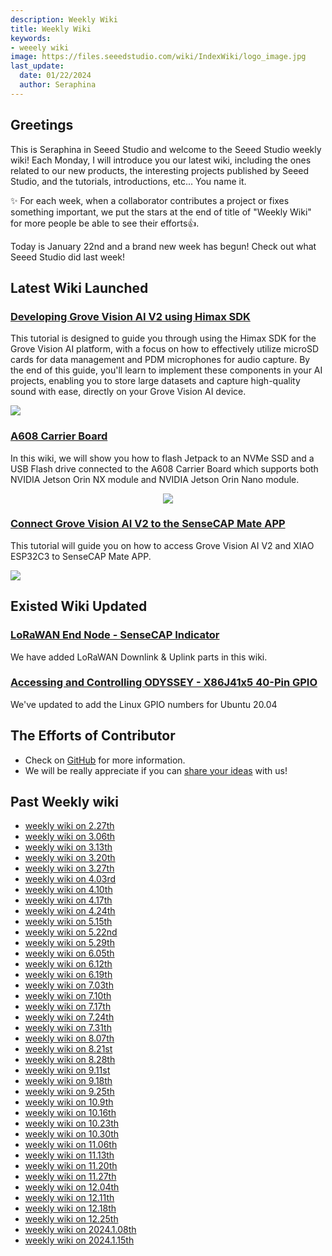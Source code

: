 ```yaml
---
description: Weekly Wiki
title: Weekly Wiki 
keywords:
- weeely wiki
image: https://files.seeedstudio.com/wiki/IndexWiki/logo_image.jpg
last_update:
  date: 01/22/2024
  author: Seraphina
---
```


## Greetings

This is Seraphina in Seeed Studio and welcome to the Seeed Studio weekly wiki! Each Monday, I will introduce you our latest wiki, including the ones related to our new products, the interesting projects published by Seeed Studio, and the tutorials, introductions, etc... You name it.

✨ For each week, when a collaborator contributes a project or fixes something important, we put the stars at the end of title of "Weekly Wiki" for more people be able to see their efforts👍.

Today is January 22nd and a brand new week has begun! Check out what Seeed Studio did last week!

## Latest Wiki Launched

### [Developing Grove Vision AI V2 using Himax SDK](https://wiki.seeedstudio.com/grove_vision_ai_v2_himax_sdk)

This tutorial is designed to guide you through using the Himax SDK for the Grove Vision AI platform, with a focus on how to effectively utilize microSD cards for data management and PDM microphones for audio capture. By the end of this guide, you'll learn to implement these components in your AI projects, enabling you to store large datasets and capture high-quality sound with ease, directly on your Grove Vision AI device.

<div style={{textAlign:'center'}}><img src="https://files.seeedstudio.com/wiki/visionai-v2-ha/43.jpg" style={{width:500, height:'auto'}}/></div>



### [A608 Carrier Board](https://wiki.seeedstudio.com/reComputer_A608_Flash_System)

In this wiki, we will show you how to flash Jetpack to an NVMe SSD and a USB Flash drive connected to the A608 Carrier Board which supports both NVIDIA Jetson Orin NX module and NVIDIA Jetson Orin Nano module.

<div align="center"><img width={800} src="https://files.seeedstudio.com/wiki/reComputer-Jetson/A608/A608CB.jpg" /></div>


<!-- ### [Get Started with L76K GNSS Module for SeeedStudio XIAO](https://wiki.seeedstudio.com/get_start_l76k_gnss/)

L76K GNSS Module for SeeedStudio XIAO is a Multi-GNSS (Global Navigation Satellite System) module compatible with all XIAO development boards, supports GPS, BeiDou (BDS), GLONASS and QZSS systems, allows multi-system combined or single-system independent positioning. It also supports AGNSS function, built-in low-noise amplifier and sound surface filter, and provides a good positioning experience of fast, accurate, high-performance.

The module comes with a high-performance active GNSS antenna intended to cover GPS L1 C/A, BeiDou B1 and GLONASS L1 bands. The design also has a tiny bright green LED for indicating the 1PPS output on fix.

<div style={{textAlign:'center'}}><img src="https://files.seeedstudio.com/wiki/Seeeduino-XIAO-Expansion-Board/GPS_Module/L76K/1-L76K-GNSS-Module-for-Seeed-Studio-XIAO-45font.jpg" style={{width:600, height:'auto'}}/></div> -->

### [Connect Grove Vision AI V2 to the SenseCAP Mate APP](https://wiki.seeedstudio.com/connect_vision_ai_v2_to_sensecap_mate/)

This tutorial will guide you on how to access Grove Vision AI V2 and XIAO ESP32C3 to SenseCAP Mate APP.

<div style={{textAlign:'center'}}><img src="https://files.seeedstudio.com/wiki/grove-vision-ai-v2-mate/1.png" style={{width:1000, height:'auto'}}/></div>


<!-- ### [External Camera supported Overview](https://wiki.seeedstudio.com/Grove-vision-ai-v2-camera-supported/)

Grove Vision AI V2 features a standard CSI interface and is compatible with Raspberry Pi cameras. To explore the full potential of the Grove Vision AI V2 you may want a CSI camera separately, we recommend the [**OV5647-62 FOV Camera Module for Raspberry Pi**](https://www.seeedstudio.com/OV5647-69-1-FOV-Camera-module-for-Raspberry-Pi-3B-4B-p-5484.html).

<div style={{textAlign:'center'}}><img src="https://media-cdn.seeedstudio.com/media/catalog/product/cache/bb49d3ec4ee05b6f018e93f896b8a25d/1/1/114110127-ov5647-69.1-fov-camera-module-for-raspberry-pi-3b_4b-font.jpg" style={{width:300, height:'auto'}}/></div>

### [Local Voice Chatbot](https://wiki.seeedstudio.com/Local_Voice_Chatbot/)

As artificial intelligence technology rapidly evolves, voice interaction has become an increasingly important mode of human-computer interaction. Especially in fields like smart homes, personal assistants, and customer service support, the demand for voice chatbots is growing significantly. However, most existing voice chatbots rely on cloud computing services, which raises concerns about data privacy and network latency to some extent.

This project aims to address these issues by building a locally-operated voice chatbot. Utilizing [Nvidia Riva](https://docs.nvidia.com/deeplearning/riva/user-guide/docs/quick-start-guide.html) and [Meta Llama2](https://huggingface.co/meta-llama), we have developed a secure, private, and fast-responding voice interaction system.

<div align="center">
    <img width={800} 
     src="https://files.seeedstudio.com/wiki/reComputer/Application/Local_Voice_Chatbot/workflow.png" />
</div>

### [Grove Offline Voice Recognition sensor](https://wiki.seeedstudio.com/Grove-Offline-Voice-Recognition/)

Grove - Offline Voice recognition Module is apt for low power pure-offline voice recognition, based on VC-02 module. It has up to 150 pre-programmed commands that can be used to control your smart appliances. It features an identification time less than 100ms, in a compact form factor of 18mm * 17mm. The module can communicate through the UART peripheral and provide unique Hex Code to each recognised command. 

<div style={{textAlign:'center'}}><img src="https://files.seeedstudio.com/wiki/Offline_Voice_Recognition_Img/headPic.jpg" style={{width:600, height:'auto'}}/></div> -->

## Existed Wiki Updated

### [LoRaWAN End Node - SenseCAP Indicator](https://wiki.seeedstudio.com/OpenWrt-Getting-Started/#run-r235-openwrt)

We have added LoRaWAN Downlink & Uplink parts in this wiki.


### [Accessing and Controlling ODYSSEY - X86J41x5 40-Pin GPIO](https://wiki.seeedstudio.com/SeeedStudio_XIAO_Series_Introduction/#seeed-studio-xiao-series-compatible-accessories)

We've updated to add the Linux GPIO numbers for Ubuntu 20.04

## The Efforts of Contributor

<!-- ### [Xiao ESP32C3 ESPHome Smart ThermoStat](https://wiki.seeedstudio.com/esp32c3_smart_thermostat/)

Thanks our contributor Chris to create Xiao ESP32C3 ESPHome Smart ThermoStat. 

This wiki will walkthrough step-by-step on how to make a XIAO ESP32C3 ESPHome Smart ThermoStat. 
<p style={{textAlign: 'center'}}><img src="https://files.seeedstudio.com/wiki/wiki-ranger/Contributions/XIAO_ESP32C3_ESPHome_Smart_ThermoStat/9.jpg" alt="pir" width={500} height="auto" /></p> -->


- Check on [GitHub](https://github.com/orgs/Seeed-Studio/projects/6) for more information.
- We will be really appreciate if you can [share your ideas](https://github.com/orgs/Seeed-Studio/projects/6?pane=issue&itemId=35179519) with us! 


## Past Weekly wiki

- [weekly wiki on 2.27th](/Seeed_Elderly/weekly_wiki/wiki227)
- [weekly wiki on 3.06th](/Seeed_Elderly/weekly_wiki/wiki306)
- [weekly wiki on 3.13th](/Seeed_Elderly/weekly_wiki/wiki313)
- [weekly wiki on 3.20th](/Seeed_Elderly/weekly_wiki/wiki320)
- [weekly wiki on 3.27th](/Seeed_Elderly/weekly_wiki/wiki327)
- [weekly wiki on 4.03rd](/Seeed_Elderly/weekly_wiki/wiki403)
- [weekly wiki on 4.10th](/Seeed_Elderly/weekly_wiki/wiki410)
- [weekly wiki on 4.17th](/Seeed_Elderly/weekly_wiki/wiki417)
- [weekly wiki on 4.24th](/Seeed_Elderly/weekly_wiki/wiki424)
- [weekly wiki on 5.15th](/Seeed_Elderly/weekly_wiki/wiki515)
- [weekly wiki on 5.22nd](/Seeed_Elderly/weekly_wiki/wiki522)
- [weekly wiki on 5.29th](/Seeed_Elderly/weekly_wiki/wiki529)
- [weekly wiki on 6.05th](/Seeed_Elderly/weekly_wiki/wiki605)
- [weekly wiki on 6.12th](/Seeed_Elderly/weekly_wiki/wiki612)
- [weekly wiki on 6.19th](/Seeed_Elderly/weekly_wiki/wiki619)
- [weekly wiki on 7.03th](/Seeed_Elderly/weekly_wiki/wiki703)
- [weekly wiki on 7.10th](/Seeed_Elderly/weekly_wiki/wiki710)
- [weekly wiki on 7.17th](/Seeed_Elderly/weekly_wiki/wiki717)
- [weekly wiki on 7.24th](/Seeed_Elderly/weekly_wiki/wiki724)
- [weekly wiki on 7.31th](/Seeed_Elderly/weekly_wiki/wiki731)
- [weekly wiki on 8.07th](/Seeed_Elderly/weekly_wiki/wiki807)
- [weekly wiki on 8.21st](/Seeed_Elderly/weekly_wiki/wiki821)
- [weekly wiki on 8.28th](/Seeed_Elderly/weekly_wiki/wiki828)
- [weekly wiki on 9.11st](/Seeed_Elderly/weekly_wiki/wiki911)
- [weekly wiki on 9.18th](/Seeed_Elderly/weekly_wiki/wiki918)
- [weekly wiki on 9.25th](/Seeed_Elderly/weekly_wiki/wiki925)
- [weekly wiki on 10.9th](/Seeed_Elderly/weekly_wiki/wiki1009)
- [weekly wiki on 10.16th](/Seeed_Elderly/weekly_wiki/wiki1016)
- [weekly wiki on 10.23th](/Seeed_Elderly/weekly_wiki/wiki1023)
- [weekly wiki on 10.30th](/Seeed_Elderly/weekly_wiki/wiki1030)
- [weekly wiki on 11.06th](/Seeed_Elderly/weekly_wiki/wiki1106)
- [weekly wiki on 11.13th](/Seeed_Elderly/weekly_wiki/wiki1113)
- [weekly wiki on 11.20th](/Seeed_Elderly/weekly_wiki/wiki1120)
- [weekly wiki on 11.27th](/Seeed_Elderly/weekly_wiki/wiki1127)
- [weekly wiki on 12.04th](/Seeed_Elderly/weekly_wiki/wiki1204)
- [weekly wiki on 12.11th](/Seeed_Elderly/weekly_wiki/wiki1211)
- [weekly wiki on 12.18th](/Seeed_Elderly/weekly_wiki/wiki1218)
- [weekly wiki on 12.25th](/Seeed_Elderly/weekly_wiki/wiki1225)
- [weekly wiki on 2024.1.08th](/Seeed_Elderly/weekly_wiki/wiki240108)
- [weekly wiki on 2024.1.15th](/Seeed_Elderly/weekly_wiki/wiki240115)
